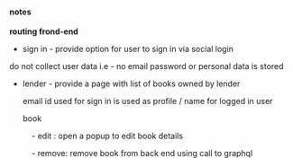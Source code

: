 #### notes

**routing frond-end**

- sign in - provide option for user to sign in via social login 

do not collect user data i.e - no email password or personal data is stored

* lender - provide a page with list of books owned by lender
  
  email id used for sign in is used as profile / name for logged in user
  
  book
  
      - edit : open a popup to edit book details
  
      - remove: remove book from back end using call to graphql
